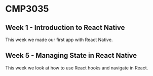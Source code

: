 # CMP3035

## Week 1 - Introduction to React Native
This week we made our first app with React Native.

## Week 5 - Managing State in React Native
This week we look at how to use React hooks and navigate in React.
